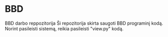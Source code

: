 # BBD
BBD darbo reppozitorija
Ši repozitorija skirta saugoti BBD programinį kodą. Norint pasileisti sistemą, reikia pasileisti "view.py" kodą. 
